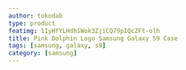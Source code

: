 ```yaml
---
author: tokodab
type: product
featimg: 1IyHfYLHdhSWok3ZjiCQ79pIQcZFt-olh
title: Pink Dolphin Logo Samsung Galaxy S9 Case
tags: [samsung, galaxy, s9]
category: [samsung]
---
```

